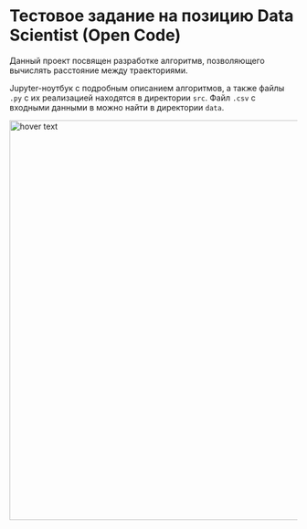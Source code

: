 # Тестовое задание на позицию Data Scientist (Open Code)

Данный проект посвящен разработке алгоритмв, позволяющего вычислять расстояние между траекториями.

Jupyter-ноутбук с подробным описанием алгоритмов, а также файлы `.py` с их реализацией находятся в директории `src`. Файл `.csv` с входными данными в можно найти в директории `data`. 

<p align="left">
  <img src="https://github.com/inzrv/open-code-test/blob/main/dst.png" width="700" title="hover text">
</p>
